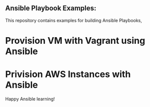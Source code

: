 Ansible Playbook Examples:
--------------------------

This repository contains examples for building Ansible Playbooks,

# Provision VM with Vagrant using Ansible

# Privision AWS Instances with Ansible 


Happy Ansible learning!
